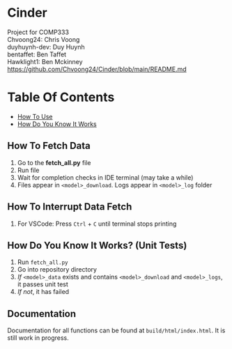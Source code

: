 # Cinder
Project for COMP333  
Chvoong24: Chris Voong  
duyhuynh-dev: Duy Huynh  
bentaffet: Ben Taffet  
Hawklight1: Ben Mckinney 
https://github.com/Chvoong24/Cinder/blob/main/README.md


# Table Of Contents
- [How To Use](#how-to-fetch-data)
- [How Do You Know It Works](#how-do-you-know-it-works-unit-tests)

## How To Fetch Data
1. Go to the **fetch_all.py** file
2. Run file
3. Wait for completion checks in IDE terminal (may take a while)
4. Files appear in ```<model>_download```. Logs appear in ```<model>_log``` folder


## How To Interrupt Data Fetch
1. For VSCode: Press ```Ctrl``` + ``` C ``` until terminal stops printing

## How Do You Know It Works? (Unit Tests)
1. Run ```fetch_all.py```
0. Go into repository directory
0. *If* ```<model>_data``` exists and contains ```<model>_download``` and ```<model>_logs```, it passes unit test
0. *If not*, it has failed

## Documentation
Documentation for all functions can be found at ```build/html/index.html```. It is still work in progress.
